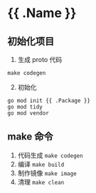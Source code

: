 # {{ .Name }}

## 初始化项目

1. 生成 proto 代码

```shell
make codegen
```

2. 初始化

```shell
go mod init {{ .Package }}
go mod tidy
go mod vendor
```

## make 命令

1. 代码生成 `make codegen`
2. 编译 `make build`
3. 制作镜像 `make image`
4. 清理 `make clean`
